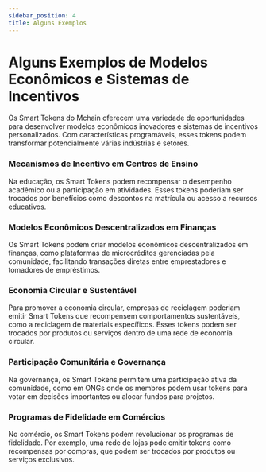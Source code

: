 ```yaml
---
sidebar_position: 4
title: Alguns Exemplos
---
```


# Alguns Exemplos de Modelos Econômicos e Sistemas de Incentivos

Os Smart Tokens do Mchain oferecem uma variedade de oportunidades para desenvolver modelos econômicos inovadores e sistemas de incentivos personalizados. Com características programáveis, esses tokens podem transformar potencialmente várias indústrias e setores.

### Mecanismos de Incentivo em Centros de Ensino

Na educação, os Smart Tokens podem recompensar o desempenho acadêmico ou a participação em atividades. Esses tokens poderiam ser trocados por benefícios como descontos na matrícula ou acesso a recursos educativos.

### Modelos Econômicos Descentralizados em Finanças

Os Smart Tokens podem criar modelos econômicos descentralizados em finanças, como plataformas de microcréditos gerenciadas pela comunidade, facilitando transações diretas entre emprestadores e tomadores de empréstimos.

### Economia Circular e Sustentável

Para promover a economia circular, empresas de reciclagem poderiam emitir Smart Tokens que recompensem comportamentos sustentáveis, como a reciclagem de materiais específicos. Esses tokens podem ser trocados por produtos ou serviços dentro de uma rede de economia circular.

### Participação Comunitária e Governança

Na governança, os Smart Tokens permitem uma participação ativa da comunidade, como em ONGs onde os membros podem usar tokens para votar em decisões importantes ou alocar fundos para projetos.

### Programas de Fidelidade em Comércios

No comércio, os Smart Tokens podem revolucionar os programas de fidelidade. Por exemplo, uma rede de lojas pode emitir tokens como recompensas por compras, que podem ser trocados por produtos ou serviços exclusivos.
